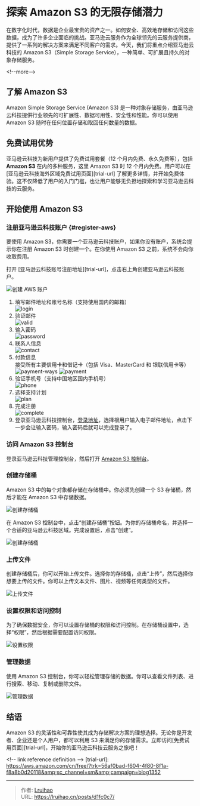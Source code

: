 # 探索 Amazon S3 的无限存储潜力


在数字化时代，数据是企业最宝贵的资产之一。如何安全、高效地存储和访问这些数据，成为了许多企业面临的挑战。亚马逊云服务作为全球领先的云服务提供商，提供了一系列的解决方案来满足不同客户的需求。今天，我们将重点介绍亚马逊云科技的 Amazon S3（Simple Storage Service），一种简单、可扩展且持久的对象存储服务。

&lt;!--more--&gt;

## 了解 Amazon S3

Amazon Simple Storage Service (Amazon S3) 是一种对象存储服务，由亚马逊云科技提供行业领先的可扩展性、数据可用性、安全性和性能。你可以使用 Amazon S3 随时在任何位置存储和取回任何数量的数据。

## 免费试用优势

亚马逊云科技为新用户提供了免费试用套餐（12 个月内免费、永久免费等），包括 **Amazon S3** 在内的多种服务，这里 Amazon S3 时 12 个月内免费。用户可以在 [亚马逊云科技海外区域免费试用页面][trial-url] 了解更多详情，并开始免费体验。这不仅降低了用户的入门门槛，也让用户能够无负担地探索和学习亚马逊云科技的云服务。

## 开始使用 Amazon S3

### 注册亚马逊云科技账户 {#register-aws}

要使用 Amazon S3，你需要一个亚马逊云科技账户，如果你没有账户，系统会提示你在注册 Amazon S3 时创建一个。在你使用 Amazon S3 之前，系统不会向你收取费用。

打开 [亚马逊云科技账号注册地址][trial-url]，点击右上角创建亚马逊云科技账户。

![创建 AWS 账户](../aws-ec2/images/23_1693042834.png)

1. 填写邮件地址和账号名称（支持使用国内的邮箱）\
   ![login](../aws-ec2/images/23_1693043425.png)
2. 验证邮件\
   ![valid](../aws-ec2/images/23_1693043626.png)
3. 输入密码\
   ![password](../aws-ec2/images/23_1693043910.png)
4. 联系人信息\
   ![contact](../aws-ec2/images/23_1693044220.png)
5. 付款信息\
   接受所有主要信用卡和借记卡（包括 Visa、MasterCard 和 银联信用卡等）\
   ![payment-ways](images/24_1720665206.webp)
   ![payment](../aws-ec2/images/23_1693044537.png)
6. 验证手机号（支持中国地区国内手机号）\
   ![phone](../aws-ec2/images/23_1693044806.png)
7. 选择支持计划\
   ![plan](../aws-ec2/images/23_1693045029.png)
8. 完成注册\
   ![complete](../aws-ec2/images/23_1693045100.png)
9. 登录亚马逊云科技控制台，[登录地址](https://console.aws.amazon.com/console/home?trk=56af0bad-f604-4f80-8f1a-f8a8b0d20118&amp;sc_channel=sm&amp;campaign=blog1352)，选择根用户输入电子邮件地址，点击下一步会让输入密码，输入密码后就可以完成登录了。

### 访问 Amazon S3 控制台

登录亚马逊云科技管理控制台，然后打开 [Amazon S3 控制台](https://console.aws.amazon.com/s3/?trk=56af0bad-f604-4f80-8f1a-f8a8b0d20118&amp;sc_channel=sm&amp;campaign=blog1352)。

### 创建存储桶

Amazon S3 中的每个对象都存储在存储桶中。你必须先创建一个 S3 存储桶，然后才能在 Amazon S3 中存储数据。

![创建存储桶](images/24_1720333244.webp)

在 Amazon S3 控制台中，点击“创建存储桶”按钮。为你的存储桶命名，并选择一个合适的亚马逊云科技区域。完成设置后，点击“创建”。

![创建存储桶](images/24_1720665738.webp)

### 上传文件

创建存储桶后，你可以开始上传文件。选择你的存储桶，点击“上传”，然后选择你想要上传的文件。你可以上传文本文件、图片、视频等任何类型的文件。

![上传文件](images/24_1720333844.webp)

### 设置权限和访问控制

为了确保数据安全，你可以设置存储桶的权限和访问控制。在存储桶设置中，选择“权限”，然后根据需要配置访问权限。

![设置权限](images/24_1720333915.webp)

### 管理数据

使用 Amazon S3 控制台，你可以轻松管理存储的数据。你可以查看文件列表、进行搜索、移动、复制或删除文件。

![管理数据](images/24_1720666431.webp)

## 结语

Amazon S3 的灵活性和可靠性使其成为存储解决方案的理想选择。无论你是开发者、企业还是个人用户，都可以利用 S3 来满足你的存储需求。立即访问[免费试用页面][trial-url]，开始你的亚马逊云科技云服务之旅吧！

&lt;!-- link reference definition --&gt;
[trial-url]: https://aws.amazon.com/cn/free/?trk=56af0bad-f604-4f80-8f1a-f8a8b0d20118&amp;sc_channel=sm&amp;campaign=blog1352


---

> 作者: [Lruihao](https://github.com/Lruihao)  
> URL: https://lruihao.cn/posts/d1fc0c7/  

